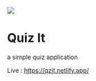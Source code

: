 <img src="https://i.ibb.co/vdWd1sm/redme-Banner.png"/>
<h1>Quiz It</h1>
<p>a simple quiz application</p>
Live : <a href="https://qzit.netlify.app/">https://qzit.netlify.app/</a>